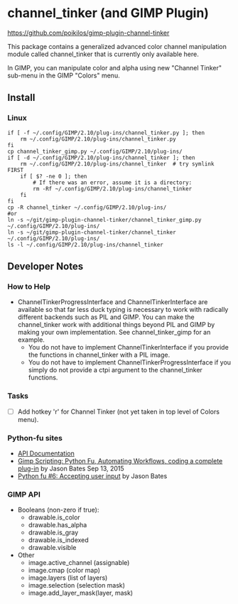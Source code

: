 # channel_tinker (and GIMP Plugin)
<https://github.com/poikilos/gimp-plugin-channel-tinker>

This package contains a generalized advanced color channel manipulation
module called channel_tinker that is currently only available here.

In GIMP, you can manipulate color and alpha using new "Channel Tinker"
sub-menu in the GIMP "Colors" menu.


## Install
### Linux
```
if [ -f ~/.config/GIMP/2.10/plug-ins/channel_tinker.py ]; then
    rm ~/.config/GIMP/2.10/plug-ins/channel_tinker.py
fi
cp channel_tinker_gimp.py ~/.config/GIMP/2.10/plug-ins/
if [ -d ~/.config/GIMP/2.10/plug-ins/channel_tinker ]; then
    rm ~/.config/GIMP/2.10/plug-ins/channel_tinker  # try symlink FIRST
    if [ $? -ne 0 ]; then
        # If there was an error, assume it is a directory:
        rm -Rf ~/.config/GIMP/2.10/plug-ins/channel_tinker
    fi
fi
cp -R channel_tinker ~/.config/GIMP/2.10/plug-ins/
#or
ln -s ~/git/gimp-plugin-channel-tinker/channel_tinker_gimp.py ~/.config/GIMP/2.10/plug-ins/
ln -s ~/git/gimp-plugin-channel-tinker/channel_tinker ~/.config/GIMP/2.10/plug-ins/
ls -l ~/.config/GIMP/2.10/plug-ins/channel_tinker
```


## Developer Notes

### How to Help
- ChannelTinkerProgressInterface and ChannelTinkerInterface are
  available so that far less duck typing is necessary to work with
  radically different backends such as PIL and GIMP. You can make the
  channel_tinker work with additional things beyond PIL and GIMP by
  making your own implementation. See channel_tinker_gimp for an
  example.
  - You do not have to implement ChannelTinkerInterface if you provide
    the functions in channel_tinker with a PIL image.
  - You do not have to implement ChannelTinkerProgressInterface if you
    simply do not provide a ctpi argument to the channel_tinker
    functions.

### Tasks
- [ ] Add hotkey 'r' for Channel Tinker (not yet taken in top level of
  Colors menu).

### Python-fu sites
- [API Documentation](https://www.gimp.org/docs/python/index.html)
- [Gimp Scripting: Python Fu, Automating Workflows, coding a complete plug-in](https://www.youtube.com/watch?v=uSt80abcmJs) by Jason Bates Sep 13, 2015
- [Python fu #6: Accepting user input](https://jacksonbates.wordpress.com/2015/09/14/python-fu-6-accepting-user-input/) by Jason Bates

### GIMP API
- Booleans (non-zero if true):
  - drawable.is_color
  - drawable.has_alpha
  - drawable.is_gray
  - drawable.is_indexed
  - drawable.visible
- Other
  - image.active_channel (assignable)
  - image.cmap (color map)
  - image.layers (list of layers)
  - image.selection (selection mask)
  - image.add_layer_mask(layer, mask)

